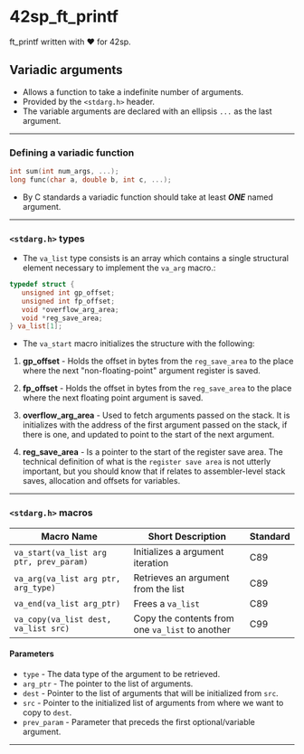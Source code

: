 # 42sp_ft_printf
ft_printf written with ❤ for 42sp.

## **Variadic arguments**

- Allows a function to take a indefinite number of arguments.
- Provided by the `<stdarg.h>` header.
- The variable arguments are declared with an ellipsis `...` as the last argument.
---
### Defining a variadic function
```c
int	sum(int num_args, ...);
long func(char a, double b, int c, ...);
```
- By C standards a variadic function should take at least ***ONE*** named argument.
---
### **`<stdarg.h>` types**
- The `va_list` type consists is an array which contains a single structural element necessary to implement the `va_arg` macro.:
```c
typedef struct {
   unsigned int gp_offset;
   unsigned int fp_offset;
   void *overflow_arg_area;
   void *reg_save_area;
} va_list[1];
```
- The `va_start` macro initializes the structure with the following:

1) **gp_offset** - Holds the offset in bytes from the `reg_save_area` to the place where the next "non-floating-point" argument register is saved.

2) **fp_offset** - Holds the offset in bytes from the `reg_save_area` to the place where the next floating point argument is saved.

3) **overflow_arg_area** - Used to fetch arguments passed on the stack. It is initializes with the address of the first argument passed on the stack, if there is one, and updated to point to the start of the next argument.

4) **reg_save_area** - Is a pointer to the start of the register save area. The technical definition of what is the `register save area` is not utterly important, but you should know that if relates to assembler-level stack saves, allocation and offsets for variables.
---
### **`<stdarg.h>` macros**

| Macro Name        | Short Description           | Standard  |
| ------------- |---------------| ------|
| `va_start(va_list arg ptr, prev_param)`      | Initializes a argument iteration | C89 |
| `va_arg(va_list arg ptr, arg_type)`      | Retrieves an argument from the list      |   C89 |
| `va_end(va_list arg_ptr)` | Frees a `va_list`      |    C89 |
| `va_copy(va_list dest, va_list src)` | Copy the contents from one `va_list` to another      |    C99 |

#### Parameters

- `type` - The data type of the argument to be retrieved.
- `arg_ptr` - The pointer to the list of arguments.
- `dest` - Pointer to the list of arguments that will be initialized from `src`.
- `src` - Pointer to the initialized list of arguments from where we want to copy to `dest`.
- `prev_param` - Parameter that preceds the first optional/variable argument.
---